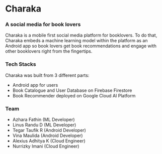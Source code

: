 # Charaka
### A social media for book lovers
Charaka is a mobile first social media platform for booklovers. To do that, Charaka embeds a machine learning model within the platform as an Android app so book
lovers get book recommendations and engage with other booklovers right from the fingertips.

### Tech Stacks
Charaka was built from 3 different parts:
* Android app for users
* Book Catalogue and User Database on Firebase Firestore
* Book Recommender deployed on Google Cloud AI Platform

### Team
* Azhara Fathin (ML Developer)
* Linus Randu D (ML Developer)
* Tegar Taufik R (Android Developer)
* Vina Maulida (Android Developer)
* Alexius Adhitya K (Cloud Engineer)
* Nurrizky Imani (Cloud Engineer)
